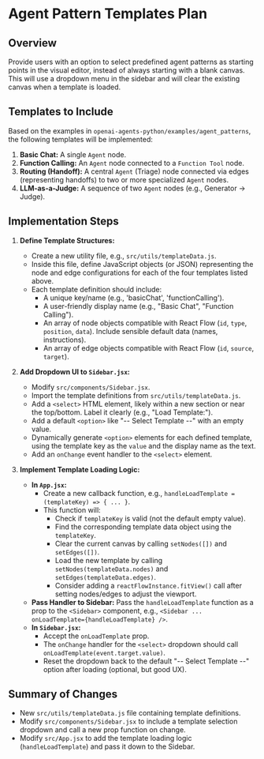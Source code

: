 # Agent Pattern Templates Plan

## Overview

Provide users with an option to select predefined agent patterns as starting points in the visual editor, instead of always starting with a blank canvas. This will use a dropdown menu in the sidebar and will clear the existing canvas when a template is loaded.

## Templates to Include

Based on the examples in `openai-agents-python/examples/agent_patterns`, the following templates will be implemented:

1.  **Basic Chat:** A single `Agent` node.
2.  **Function Calling:** An `Agent` node connected to a `Function Tool` node.
3.  **Routing (Handoff):** A central `Agent` (Triage) node connected via edges (representing handoffs) to two or more specialized `Agent` nodes.
4.  **LLM-as-a-Judge:** A sequence of two `Agent` nodes (e.g., Generator -> Judge).

## Implementation Steps

1.  **Define Template Structures:**
    *   Create a new utility file, e.g., `src/utils/templateData.js`.
    *   Inside this file, define JavaScript objects (or JSON) representing the node and edge configurations for each of the four templates listed above.
    *   Each template definition should include:
        *   A unique key/name (e.g., 'basicChat', 'functionCalling').
        *   A user-friendly display name (e.g., "Basic Chat", "Function Calling").
        *   An array of node objects compatible with React Flow (`id`, `type`, `position`, `data`). Include sensible default data (names, instructions).
        *   An array of edge objects compatible with React Flow (`id`, `source`, `target`).

2.  **Add Dropdown UI to `Sidebar.jsx`:**
    *   Modify `src/components/Sidebar.jsx`.
    *   Import the template definitions from `src/utils/templateData.js`.
    *   Add a `<select>` HTML element, likely within a new section or near the top/bottom. Label it clearly (e.g., "Load Template:").
    *   Add a default `<option>` like "-- Select Template --" with an empty value.
    *   Dynamically generate `<option>` elements for each defined template, using the template key as the `value` and the display name as the text.
    *   Add an `onChange` event handler to the `<select>` element.

3.  **Implement Template Loading Logic:**
    *   **In `App.jsx`:**
        *   Create a new callback function, e.g., `handleLoadTemplate = (templateKey) => { ... }`.
        *   This function will:
            *   Check if `templateKey` is valid (not the default empty value).
            *   Find the corresponding template data object using the `templateKey`.
            *   Clear the current canvas by calling `setNodes([])` and `setEdges([])`.
            *   Load the new template by calling `setNodes(templateData.nodes)` and `setEdges(templateData.edges)`.
            *   Consider adding a `reactFlowInstance.fitView()` call after setting nodes/edges to adjust the viewport.
    *   **Pass Handler to Sidebar:** Pass the `handleLoadTemplate` function as a prop to the `<Sidebar>` component, e.g., `<Sidebar ... onLoadTemplate={handleLoadTemplate} />`.
    *   **In `Sidebar.jsx`:**
        *   Accept the `onLoadTemplate` prop.
        *   The `onChange` handler for the `<select>` dropdown should call `onLoadTemplate(event.target.value)`.
        *   Reset the dropdown back to the default "-- Select Template --" option after loading (optional, but good UX).

## Summary of Changes

*   New `src/utils/templateData.js` file containing template definitions.
*   Modify `src/components/Sidebar.jsx` to include a template selection dropdown and call a new prop function on change.
*   Modify `src/App.jsx` to add the template loading logic (`handleLoadTemplate`) and pass it down to the Sidebar.